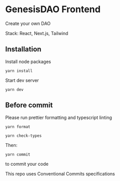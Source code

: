 # GenesisDAO Frontend

Create your own DAO

Stack: React, Next.js, Tailwind

## Installation

Install node packages

```
yarn install
```

Start dev server 
```
yarn dev
```

## Before commit

Please run prettier formatting and typescript linting

```
yarn format
```

```
yarn check-types
```

Then: 

```
yarn commit
```

to commit your code

This repo uses Conventional Commits specifications


